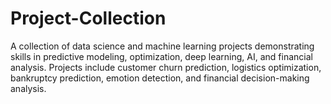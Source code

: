# Project-Collection
A collection of data science and machine learning projects demonstrating skills in predictive modeling, optimization, deep learning, AI, and financial analysis. Projects include customer churn prediction, logistics optimization, bankruptcy prediction, emotion detection, and financial decision-making analysis.
